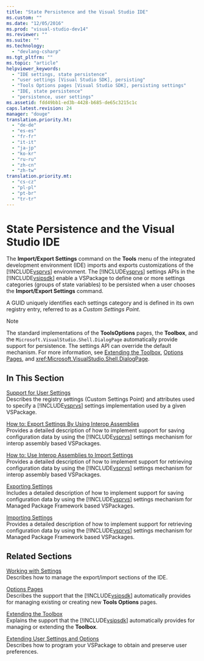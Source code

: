 ```yaml
---
title: "State Persistence and the Visual Studio IDE"
ms.custom: ""
ms.date: "12/05/2016"
ms.prod: "visual-studio-dev14"
ms.reviewer: ""
ms.suite: ""
ms.technology: 
  - "devlang-csharp"
ms.tgt_pltfrm: ""
ms.topic: "article"
helpviewer_keywords: 
  - "IDE settings, state persistence"
  - "user settings [Visual Studio SDK], persisting"
  - "Tools Options pages [Visual Studio SDK], persisting settings"
  - "IDE, state persistence"
  - "persistence, user settings"
ms.assetid: fdd49bb1-ed3b-4428-b685-de65c3215c1c
caps.latest.revision: 24
manager: "douge"
translation.priority.ht: 
  - "de-de"
  - "es-es"
  - "fr-fr"
  - "it-it"
  - "ja-jp"
  - "ko-kr"
  - "ru-ru"
  - "zh-cn"
  - "zh-tw"
translation.priority.mt: 
  - "cs-cz"
  - "pl-pl"
  - "pt-br"
  - "tr-tr"
---
```

# State Persistence and the Visual Studio IDE
The **Import/Export Settings** command on the **Tools** menu of the integrated development environment (IDE) imports and exports customizations of the [!INCLUDE[vsprvs](../code-quality/includes/vsprvs_md.md)] environment. The [!INCLUDE[vsprvs](../code-quality/includes/vsprvs_md.md)] settings APIs in the [!INCLUDE[vsipsdk](../extensibility/includes/vsipsdk_md.md)] enable a VSPackage to define one or more settings categories (groups of state variables) to be persisted when a user chooses the **Import/Export Settings** command.  
  
 A GUID uniquely identifies each settings category and is defined in its own registry entry, referred to as a *Custom Settings Point*.  
  
> [!NOTE]
>  The standard implementations of the **ToolsOptions** pages, the **Toolbox**, and the `Microsoft.VisualStudio.Shell.DialogPage` automatically provide support for persistence. The settings API can override the default mechanism. For more information, see [Extending the Toolbox](../misc/extending-the-toolbox.md), [Options Pages](../misc/options-pages.md), and <xref:Microsoft.VisualStudio.Shell.DialogPage>.  
  
## In This Section  
 [Support for User Settings](../extensibility/internals/support-for-user-settings.md)  
 Describes the registry settings (Custom Settings Point) and attributes used to specify a [!INCLUDE[vsprvs](../code-quality/includes/vsprvs_md.md)] settings implementation used by a given VSPackage.  
  
 [How to: Export Settings By Using Interop Assemblies](../misc/how-to--export-settings-by-using-interop-assemblies.md)  
 Provides a detailed description of how to implement support for saving configuration data by using the [!INCLUDE[vsprvs](../code-quality/includes/vsprvs_md.md)] settings mechanism for interop assembly based VSPackages.  
  
 [How to: Use Interop Assemblies to Import Settings](../misc/how-to--use-interop-assemblies-to-import-settings.md)  
 Provides a detailed description of how to implement support for retrieving configuration data by using the [!INCLUDE[vsprvs](../code-quality/includes/vsprvs_md.md)] settings mechanism for interop assembly based VSPackages.  
  
 [Exporting Settings](../misc/exporting-settings.md)  
 Includes a detailed description of how to implement support for saving configuration data by using the [!INCLUDE[vsprvs](../code-quality/includes/vsprvs_md.md)] settings mechanism for Managed Package Framework based VSPackages.  
  
 [Importing Settings](../misc/importing-settings.md)  
 Provides a detailed description of how to implement support for retrieving configuration data by using the [!INCLUDE[vsprvs](../code-quality/includes/vsprvs_md.md)] settings mechanism for Managed Package Framework based VSPackages.  
  
## Related Sections  
 [Working with Settings](http://msdn.microsoft.com/en-us/4c0a56ab-6091-4ebc-9dc7-52c40846bacb)  
 Describes how to manage the export/import sections of the IDE.  
  
 [Options Pages](../misc/options-pages.md)  
 Describes the support that the [!INCLUDE[vsipsdk](../extensibility/includes/vsipsdk_md.md)] automatically provides for managing existing or creating new **Tools Options** pages.  
  
 [Extending the Toolbox](../misc/extending-the-toolbox.md)  
 Explains the support that the [!INCLUDE[vsipsdk](../extensibility/includes/vsipsdk_md.md)] automatically provides for managing or extending the **Toolbox**.  
  
 [Extending User Settings and Options](../extensibility/extending-user-settings-and-options.md)  
 Describes how to program your VSPackage to obtain and preserve user preferences.